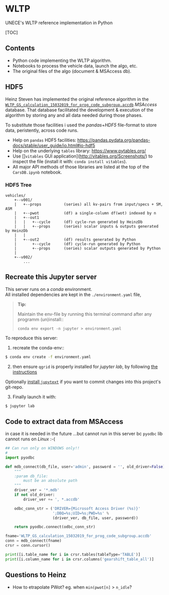 # WLTP
UNECE's WLTP reference implementation in Python

[TOC]

## Contents
- Python code implementing the WLTP algorithm.
- Notebooks to process the vehicle data, launch the algo, etc.
- The original files of the algo (document & MSAccess db).


## HDF5
Heinz Steven has implemented the original reference algorithm in the [`WLTP_GS_calculation_15032019_for_prog_code_subgroup.accdb`](./WLTP_GS_calculation_15032019_for_prog_code_subgroup.accdb) *MSAccess* database.
That database facilitated the development & execution of the algorithm 
by storing any and all data needed during those phases.

To substitute those facilities i used the *pandas*+*HDF5* file-format to store data, 
peristently, across code runs.

- Help on `pandas` HDF5 facilities: https://pandas.pydata.org/pandas-docs/stable/user_guide/io.html#io-hdf5
- Help on the underlying `tables` library: https://www.pytables.org/
- Use []`vitables` GUI application](http://vitables.org/Screenshots/)
  to inspect the file (install it with: `conda install vitables`). 
- All major API methods of those libraries are listed  at the top 
  of the `CarsDB.ipynb` notebook.

### HDF5 Tree
```
vehicles/
    +--v001/
    |   +--props          (series) all kv-pairs from input/specs + SM, ASM
    |   +--pwot           (df) a single-column df(wot) indexed by n
    |   +--out1
    |   |   +--cycle      (df) cycle-run generated by HeinzDb
    |   |   +--props      (series) scalar inputs & outputs generated by HeinzDb
    |   |
    |   +--out2           (df) results generated by Python
    |       +--cycle      (df) cycle-run generated by Python 
    |       +--props      (series) scalar outputs generated by Python
    |
    +--v002/
        ...
```

## Recreate this Jupyter server
This server runs on a *conda* environment.  
All installed dependencies are kept in the `./environment.yaml` file,

> **Tip:**
> 
> Maintain the env-file by running this terminal command after any programm (un)install::
>     
>     conda env export -n jupyter > environment.yaml 

To reproduce this server:

1. recreate the conda-env::

  ```bash
  $ conda env create -f environment.yaml
  ```

2. then ensure `qgrid` is properly installed for *jupyter lab*,
  by following [the instructions](https://github.com/quantopian/qgrid#installation)
  
  Optionally [install `jupytext`](https://github.com/mwouts/jupytext) if you want 
  to commit changes into this project's git-repo.

3. Finally launch it with:

  ```bash
  $ jupyter lab
  ```


## Code to extract data from MSAccess

in case it is needed in the future
...but cannot run in this server bc `pyodbc` lib cannot runs on *Linux* :-( 

```python
## Can run only on WINDOWS only!!
#
import pyodbc

def mdb_connect(db_file, user='admin', password = '', old_driver=False):
    """
    :param db_file:
        must be an absolute path
    """
    driver_ver = '*.mdb'
    if not old_driver:
        driver_ver += ', *.accdb'

    odbc_conn_str = ('DRIVER={Microsoft Access Driver (%s)}'
                     ';DBQ=%s;UID=%s;PWD=%s' %
                     (driver_ver, db_file, user, password))

    return pyodbc.connect(odbc_conn_str)

fname='WLTP_GS_calculation_15032019_for_prog_code_subgroup.accdb'
conn = mdb_connect(fname)
crsr = conn.cursor()

print([i.table_name for i in crsr.tables(tableType='TABLE')]
print([i.column_name for i in crsr.columns('gearshift_table_all')]
```

## Questions to Heinz
- How to etrapolate PWot?  eg. when `min(pwot[n]` > `n_idle`?
